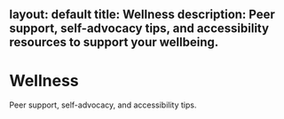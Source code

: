 layout: default
title: Wellness
description: Peer support, self-advocacy tips, and accessibility resources to support your wellbeing.
---

# Wellness
Peer support, self-advocacy, and accessibility tips.
